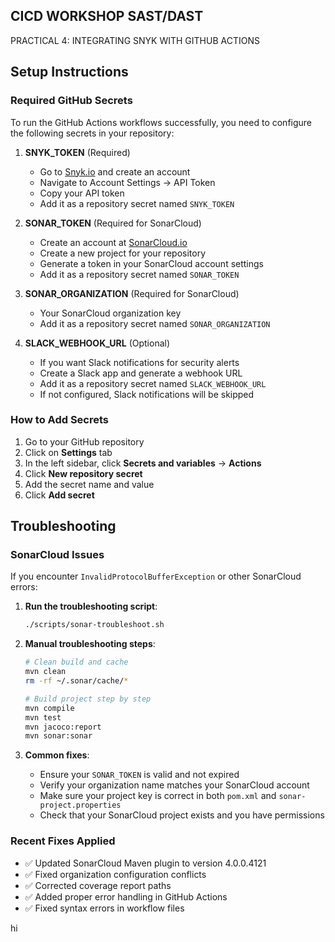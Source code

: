 ## CICD WORKSHOP SAST/DAST

PRACTICAL 4: INTEGRATING SNYK WITH GITHUB ACTIONS

## Setup Instructions

### Required GitHub Secrets

To run the GitHub Actions workflows successfully, you need to configure the following secrets in your repository:

1. **SNYK_TOKEN** (Required)

   - Go to [Snyk.io](https://snyk.io) and create an account
   - Navigate to Account Settings → API Token
   - Copy your API token
   - Add it as a repository secret named `SNYK_TOKEN`

2. **SONAR_TOKEN** (Required for SonarCloud)

   - Create an account at [SonarCloud.io](https://sonarcloud.io)
   - Create a new project for your repository
   - Generate a token in your SonarCloud account settings
   - Add it as a repository secret named `SONAR_TOKEN`

3. **SONAR_ORGANIZATION** (Required for SonarCloud)

   - Your SonarCloud organization key
   - Add it as a repository secret named `SONAR_ORGANIZATION`

4. **SLACK_WEBHOOK_URL** (Optional)
   - If you want Slack notifications for security alerts
   - Create a Slack app and generate a webhook URL
   - Add it as a repository secret named `SLACK_WEBHOOK_URL`
   - If not configured, Slack notifications will be skipped

### How to Add Secrets

1. Go to your GitHub repository
2. Click on **Settings** tab
3. In the left sidebar, click **Secrets and variables** → **Actions**
4. Click **New repository secret**
5. Add the secret name and value
6. Click **Add secret**

## Troubleshooting

### SonarCloud Issues

If you encounter `InvalidProtocolBufferException` or other SonarCloud errors:

1. **Run the troubleshooting script**:
   ```bash
   ./scripts/sonar-troubleshoot.sh
   ```

2. **Manual troubleshooting steps**:
   ```bash
   # Clean build and cache
   mvn clean
   rm -rf ~/.sonar/cache/*
   
   # Build project step by step
   mvn compile
   mvn test
   mvn jacoco:report
   mvn sonar:sonar
   ```

3. **Common fixes**:
   - Ensure your `SONAR_TOKEN` is valid and not expired
   - Verify your organization name matches your SonarCloud account
   - Make sure your project key is correct in both `pom.xml` and `sonar-project.properties`
   - Check that your SonarCloud project exists and you have permissions

### Recent Fixes Applied

- ✅ Updated SonarCloud Maven plugin to version 4.0.0.4121
- ✅ Fixed organization configuration conflicts
- ✅ Corrected coverage report paths
- ✅ Added proper error handling in GitHub Actions
- ✅ Fixed syntax errors in workflow files

hi
